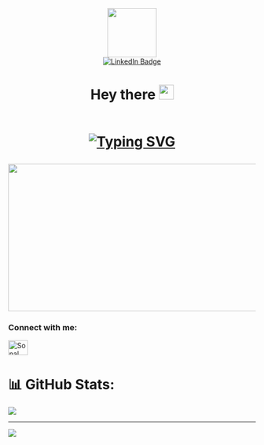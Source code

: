 
<div id="header" align="center">
  <img src="https://media.giphy.com/media/M9gbBd9nbDrOTu1Mqx/giphy.gif" width="100px"/>
</div>

<div id="badges" align="center">
  <a href="https://www.linkedin.com/in/sonal-shruti-76ab35281/">
    <img src="https://img.shields.io/badge/LinkedIn-blue?style=for-the-badge&logo=linkedin&logoColor=white" alt="LinkedIn Badge"/>
  </a>
  <br />
  <h1>
  Hey there
  <img src="https://media.giphy.com/media/hvRJCLFzcasrR4ia7z/giphy.gif" width="30px"/><br/><br />
<div align="center">  

<a href="https://git.io/typing-svg"><img src="https://readme-typing-svg.demolab.com?font=Fira+Code&size=26&pause=1000&color=60C6F7&center=true&vCenter=true&width=435&lines=I+am+Sonal+Shruti;Learning+Java+and+Python" alt="Typing SVG" /></a>
</div>
</h1>
</div>

</div>
<div align="center">
  <img src="https://media.giphy.com/media/dWesBcTLavkZuG35MI/giphy.gif" width="600" height="300"/>
</div>




<h3 align="left">Connect with me:</h3>
<p align="left">
<!-- <a href="https://twitter.com/krishnansht2003" target="blank"><img align="center" src="https://raw.githubusercontent.com/rahuldkjain/github-profile-readme-generator/master/src/images/icons/Social/twitter.svg" alt="krishnansht2003" height="30" width="40" /></a> -->
<a href="https://www.linkedin.com/in/sonal-shruti-76ab35281/" target="blank"><img align="center" src="https://raw.githubusercontent.com/rahuldkjain/github-profile-readme-generator/master/src/images/icons/Social/linked-in-alt.svg" alt="Sonal Shruti" height="30" width="40" /></a>
<!-- <a href="https://instagram.com/krishnansh84" target="blank"><img align="center" src="https://raw.githubusercontent.com/rahuldkjain/github-profile-readme-generator/master/src/images/icons/Social/instagram.svg" alt="krishnansh84" height="30" width="40" /></a> -->
<!-- <a href="https://www.codechef.com/users/chefk34" target="blank"><img align="center" src="https://cdn.jsdelivr.net/npm/simple-icons@3.1.0/icons/codechef.svg" alt="chefk34" height="30" width="40" /></a> -->
<!-- <a href="https://leetcode.com/Jalajmishra/" target="blank"><img align="center" src="https://raw.githubusercontent.com/rahuldkjain/github-profile-readme-generator/master/src/images/icons/Social/leet-code.svg" alt="krishnansht2003" height="30" width="40" /></a>
<a href="https://auth.geeksforgeeks.org/user/mjalaj77" target="blank"><img align="center" src="https://raw.githubusercontent.com/rahuldkjain/github-profile-readme-generator/master/src/images/icons/Social/geeks-for-geeks.svg" alt="krishnansht2003" height="30" width="40" /></a> -->
<!-- </p> -->

<!--<h3 align="left">Languages and Tools:</h3>
<!-- <p align="left"> <a href="https://www.w3schools.com/css/" target="_blank" rel="noreferrer"> <img src="https://raw.githubusercontent.com/devicons/devicon/master/icons/css3/css3-original-wordmark.svg" alt="css3" width="40" height="40"/> </a> <a href="https://expressjs.com" target="_blank" rel="noreferrer"> <img src="https://raw.githubusercontent.com/devicons/devicon/master/icons/express/express-original-wordmark.svg" alt="express" width="40" height="40"/> </a> <a href="https://git-scm.com/" target="_blank" rel="noreferrer"> <img src="https://www.vectorlogo.zone/logos/git-scm/git-scm-icon.svg" alt="git" width="40" height="40"/> </a> <a href="https://www.w3.org/html/" target="_blank" rel="noreferrer"> <img src="https://raw.githubusercontent.com/devicons/devicon/master/icons/html5/html5-original-wordmark.svg" alt="html5" width="40" height="40"/> </a> <a href="https://www.mongodb.com/" target="_blank" rel="noreferrer"> <img src="https://raw.githubusercontent.com/devicons/devicon/master/icons/mongodb/mongodb-original-wordmark.svg" alt="mongodb" width="40" height="40"/> </a> <a href="https://nodejs.org" target="_blank" rel="noreferrer"> <img src="https://raw.githubusercontent.com/devicons/devicon/master/icons/nodejs/nodejs-original-wordmark.svg" alt="nodejs" width="40" height="40"/> </a> <a href="https://pandas.pydata.org/" target="_blank" rel="noreferrer"> <img src="https://raw.githubusercontent.com/devicons/devicon/2ae2a900d2f041da66e950e4d48052658d850630/icons/pandas/pandas-original.svg" alt="pandas" width="40" height="40"/> </a> <a href="https://www.python.org" target="_blank" rel="noreferrer"> <img src="https://raw.githubusercontent.com/devicons/devicon/master/icons/python/python-original.svg" alt="python" width="40" height="40"/> </a> <a href="https://scikit-learn.org/" target="_blank" rel="noreferrer"> <img src="https://upload.wikimedia.org/wikipedia/commons/0/05/Scikit_learn_logo_small.svg" alt="scikit_learn" width="40" height="40"/> </a> <a href="https://seaborn.pydata.org/" target="_blank" rel="noreferrer"> <img src="https://seaborn.pydata.org/_images/logo-mark-lightbg.svg" alt="seaborn" width="40" height="40"/> </a> <a href="https://www.tensorflow.org" target="_blank" rel="noreferrer"> <img src="https://www.vectorlogo.zone/logos/tensorflow/tensorflow-icon.svg" alt="tensorflow" width="40" height="40"/> </a> </p>
 -->
# 📊 GitHub Stats:
<!--![](https://github-readme-stats.vercel.app/api?username=KrishnanshTiwari&theme=dark&hide_border=false&include_all_commits=false&count_private=false)<br/>
![](https://github-readme-streak-stats.herokuapp.com/?user=KrishnanshTiwari&theme=dark&hide_border=false)<br/>-->
![](https://github-readme-stats.vercel.app/api/top-langs/?username=sonalshruti02&theme=dark&hide_border=false&include_all_commits=false&count_private=false&layout=compact)

---
[![](https://visitcount.itsvg.in/api?id=sonalshruti02&label=Profile%20Views&color=1&pretty=false)](https://visitcount.itsvg.in)

<!-- Proudly created with GPRM ( https://gprm.itsvg.in ) -->
